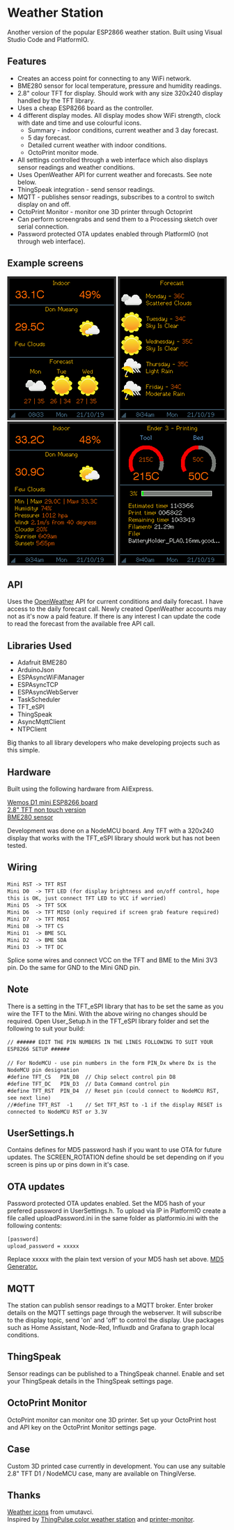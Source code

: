 # Weather Station

Another version of the popular ESP2866 weather station. Built using Visual Studio Code and PlatformIO.

## Features

* Creates an access point for connecting to any WiFi network.
* BME280 sensor for local temperature, pressure and humidity readings.
* 2.8" colour TFT for display. Should work with any size 320x240 display handled by the TFT library.
* Uses a cheap ESP8266 board as the controller.
* 4 different display modes. All display modes show WiFi strength, clock with date and time and use colourful icons.
  * Summary - indoor conditions, current weather and 3 day forecast.
  * 5 day forecast. 
  * Detailed current weather with indoor conditions.
  * OctoPrint monitor mode.
* All settings controlled through a web interface which also displays sensor readings and weather conditions.
* Uses OpenWeather API for current weather and forecasts. See note below.
* ThingSpeak integration - send sensor readings.
* MQTT - publishes sensor readings, subscribes to a control to switch display on and off.
* OctoPrint Monitor - monitor one 3D printer through Octoprint
* Can perform screengrabs and send them to a Processing sketch over serial connection.
* Password protected OTA updates enabled through PlatformIO (not through web interface).


## Example screens

![Screenshot](devdata/Screenshots/screenshot_11868.png)
![Screenshot](devdata/Screenshots/screenshot_61458.png)
![Screenshot](devdata/Screenshots/screenshot_91794.png)
![Screenshot](devdata/Screenshots/screenshot_14320.png)

## API

Uses the [OpenWeather](https://openweathermap.org/api) API for current conditions and daily forecast. I have access to the daily forecast call. Newly created OpenWeather accounts may not as it's now a paid feature. If there is any interest I can update the code to read the forecast from the available free API call.

## Libraries Used

* Adafruit BME280
* ArduinoJson
* ESPAsyncWiFiManager
* ESPAsyncTCP
* ESPAsyncWebServer
* TaskScheduler
* TFT_eSPI
* ThingSpeak
* AsyncMqttClient
* NTPClient

Big thanks to all library developers who make developing projects such as this simple.

## Hardware

Built using the following hardware from AliExpress.

[Wemos D1 mini ESP8266 board](https://www.aliexpress.com/item/32651747570.html)  
[2.8" TFT non touch version](https://www.aliexpress.com/item/33012793224.html)  
[BME280 sensor](https://www.aliexpress.com/item/32849462236.html)

Development was done on a NodeMCU board. Any TFT with a 320x240 display that works with the TFT_eSPI library should work but has not been tested.

## Wiring

    Mini RST -> TFT RST  
    Mini D0  -> TFT LED (for display brightness and on/off control, hope this is OK, just connect TFT LED to VCC if worried)
    Mini D5  -> TFT SCK  
    Mini D6  -> TFT MISO (only required if screen grab feature required)  
    Mini D7  -> TFT MOSI  
    Mini D8  -> TFT CS
    Mini D1  -> BME SCL  
    Mini D2  -> BME SDA  
    Mini D3  -> TFT DC  

Splice some wires and connect VCC on the TFT and BME to the Mini 3V3 pin. Do the same for GND to the Mini GND pin.

## Note

There is a setting in the TFT_eSPI library that has to be set the same as you wire the TFT to the Mini. With the above wiring no changes should be required.
Open User_Setup.h in the TFT_eSPI library folder and set the following to suit your build:

    // ###### EDIT THE PIN NUMBERS IN THE LINES FOLLOWING TO SUIT YOUR ESP8266 SETUP ######

    // For NodeMCU - use pin numbers in the form PIN_Dx where Dx is the NodeMCU pin designation
    #define TFT_CS   PIN_D8  // Chip select control pin D8
    #define TFT_DC   PIN_D3  // Data Command control pin
    #define TFT_RST  PIN_D4  // Reset pin (could connect to NodeMCU RST, see next line)
    //#define TFT_RST  -1    // Set TFT_RST to -1 if the display RESET is connected to NodeMCU RST or 3.3V

## UserSettings.h

Contains defines for MD5 password hash if you want to use OTA for future updates. The SCREEN_ROTATION define should be set depending on if you screen is pins up or pins down in it's case.

## OTA updates

Password protected OTA updates enabled. Set the MD5 hash of your prefered password in UserSettings.h. To upload via IP in PlatformIO create a file called uploadPassword.ini in the same folder as platformio.ini with the following contents:

    [password]
    upload_password = xxxxx
    
Replace xxxxx with the plain text version of your MD5 hash set above. [MD5 Generator.](https://www.miraclesalad.com/webtools/md5.php)

## MQTT

The station can publish sensor readings to a MQTT broker. Enter broker details on the MQTT settings page through the webserver. It will subscribe to the display topic, send 'on' and 'off' to control the display. Use packages such as Home Assistant, Node-Red, Influxdb and Grafana to graph local conditions.

## ThingSpeak

Sensor readings can be published to a ThingSpeak channel. Enable and set your ThingSpeak details in the ThingSpeak settings page.

## OctoPrint Monitor

OctoPrint monitor can monitor one 3D printer. Set up your OctoPrint host and API key on the OctoPrint Monitor settings page.

## Case

Custom 3D printed case currently in development. You can use any suitable 2.8" TFT D1 / NodeMCU case, many are available on ThingiVerse.

## Thanks

[Weather icons](https://www.deviantart.com/umutavci/art/weather-icon-set-165476034) from umutavci.  
Inspired by [ThingPulse color weather station](https://github.com/ThingPulse/esp8266-weather-station-color) and [printer-monitor](https://github.com/Qrome/printer-monitor/tree/3.0).


